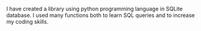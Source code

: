 I have created a library using python programming language in SQLite database. 
I used many functions both to learn SQL queries and to increase my coding skills.
